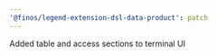 ```yaml
---
'@finos/legend-extension-dsl-data-product': patch
---
```


Added table and access sections to terminal UI
